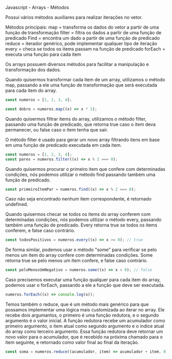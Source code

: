 Javascript - Arrays - Métodos

Possui vários métodos auxiliares para realizar iterações no vetor.

Métodos principais:
map = transforma os dados do vetor a partir de uma função de transformação
filter = filtra os dados a partir de uma função de predicado
Find = encontra um dado a partir de uma função de predicado
reduce = iterador genérico, pode implementar qualquer tipo de iteração
every = checa se todos os items passam na função de predicado
forEach = executa uma função para cada item

Os arrays possuem diversos métodos para facilitar a manipulação e transformação dos dados.

Quando quisermos transformar cada item de um array, utilizamos o método map, passando a ele uma função de transformação que será executada para cada item do array.

```javascript
const numeros = [1, 2, 3, 4];

const dobro = numeros.map((x) => x * 2);
```

Quando quisermos filtrar items do array, utilizamos o método filter, passando uma função de predicado, que retorna true caso o item deva permanecer, ou false caso o item tenha que sair.

O método filter é usado para gerar um novo array filtrando itens em base em uma função de predicado executada em cada item.

```javascript
const numeros = [1, 2, 3, 4];
const pares = numeros.filter((x) => x % 2 === 0);
```

Quando quisermos procurar o primeiro item que confere com determinadas condições, nós podemos utilizar o método find passando também uma função de predicado.

```javascript
const primeiroItemPar = numeros.find((x) => x % 2 === 0);
```

Caso não seja encontrado nenhum item correspondente, é retornado undefined.

Quando quisermos checar se todos os items do array conferem com determinadas condições, nós podemos utilizar o método every, passando também uma função de predicado. Every retorna true se todos os items conferem, e false caso contrário.

```javascript
const todosPositivos = numeros.every((x) => x >= 0); // true
```

De forma similar, podemos usar o método "some" para verificar se pelo menos um item do array confere com determinadas condições. Some retorna true se pelo menos um item confere, e false caso contrário.

```javascript
const peloMenosUmNegativo = numeros.some((x) => x < 0); // false
```

Caso precisemos executar uma função qualquer para cada item do array, podemos usar o forEach, passando a ele a função que deve ser executada.

```javascript
numeros.forEach((x) => console.log(x));
```

Temos também o reduce, que é um método mais genérico para que possamos implementar uma lógica mais customizada ao iterar no array. Ele recebe dois argumantos, o primeiro é uma função redutora, e o segundo argumento é o valor inicial. A função redutora recebe um acumulador como primeiro argumento, o item atual como segundo argumento e o índice atual do array como terceiro argumento. Essa função redutora deve retornar um novo valor para o acumulador, que é recebido na próxima chamado para o item seguinte, e retornado como valor final ao final da iteração.

```javascript
const soma = numeros.reduce((acumulador, item) => acumulador + item, 0);
```
